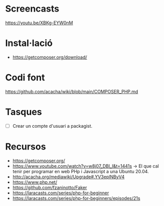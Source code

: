 # Screencasts

https://youtu.be/XBKg-EYW0nM

# Instal·lació
- https://getcomposer.org/download/

# Codi font

https://github.com/acacha/wiki/blob/main/COMPOSER_PHP.md

# Tasques
- [ ] Crear un compte d'usuari a packagist.

# Recursos

- https://getcomposer.org/
- https://www.youtube.com/watch?v=w8j07_DBl_I&t=1441s -> El que cal tenir per programar en web PHp i Javascript a una Ubuntu 20.04.
- http://acacha.org/mediawiki/Upgrade#.YV3eplNByV4
- https://www.php.net/
- https://github.com/fzaninotto/Faker
- https://laracasts.com/series/php-for-beginner
- https://laracasts.com/series/php-for-beginners/episodes/21s

